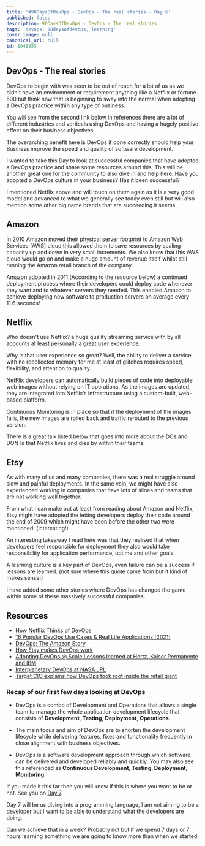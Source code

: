```yaml
---
title: '#90DaysOfDevOps - DevOps - The real stories - Day 6'
published: false
description: 90DaysOfDevOps - DevOps - The real stories
tags: 'devops, 90daysofdevops, learning'
cover_image: null
canonical_url: null
id: 1048855
---
```


## DevOps - The real stories

DevOps to begin with was seen to be out of reach for a lot of us as we didn't have an environment or requirement anything like a Netflix or fortune 500 but think now that is beginning to sway into the normal when adopting a DevOps practice within any type of business.

You will see from the second link below in references there are a lot of different industries and verticals using DevOps and having a hugely positive effect on their business objectives.

The overarching benefit here is DevOps if done correctly should help your Business improve the speed and quality of software development.

I wanted to take this Day to look at successful companies that have adopted a DevOps practice and share some resources around this, This will be another great one for the community to also dive in and help here. Have you adopted a DevOps culture in your business? Has it been successful?

I mentioned Netflix above and will touch on them again as it is a very good model and advanced to what we generally see today even still but will also mention some other big name brands that are succeeding it seems.

## Amazon

In 2010 Amazon moved their physical server footprint to Amazon Web Services (AWS) cloud this allowed them to save resources by scaling capacity up and down in very small increments. We also know that this AWS cloud would go on and make a huge amount of revenue itself whilst still running the Amazon retail branch of the company.

Amazon adopted in 2011 (According to the resource below) a continued deployment process where their developers could deploy code whenever they want and to whatever servers they needed. This enabled Amazon to achieve deploying new software to production servers on average every 11.6 seconds!

## Netflix

Who doesn't use Netflix? a huge quality streaming service with by all accounts at least personally a great user experience.

Why is that user experience so great? Well, the ability to deliver a service with no recollected memory for me at least of glitches requires speed, flexibility, and attention to quality.

NetFlix developers can automatically build pieces of code into deployable web images without relying on IT operations. As the images are updated, they are integrated into Netflix’s infrastructure using a custom-built, web-based platform.

Continuous Monitoring is in place so that if the deployment of the images fails, the new images are rolled back and traffic rerouted to the previous version.

There is a great talk listed below that goes into more about the DOs and DONTs that Netflix lives and dies by within their teams.

## Etsy

As with many of us and many companies, there was a real struggle around slow and painful deployments. In the same vein, we might have also experienced working in companies that have lots of siloes and teams that are not working well together.

From what I can make out at least from reading about Amazon and Netflix, Etsy might have adopted the letting developers deploy their code around the end of 2009 which might have been before the other two were mentioned. (interesting!)

An interesting takeaway I read here was that they realised that when developers feel responsible for deployment they also would take responsibility for application performance, uptime and other goals.

A learning culture is a key part of DevOps, even failure can be a success if lessons are learned. (not sure where this quote came from but it kind of makes sense!)

I have added some other stories where DevOps has changed the game within some of these massively successful companies.

## Resources

- [How Netflix Thinks of DevOps](https://www.youtube.com/watch?v=UTKIT6STSVM)
- [16 Popular DevOps Use Cases & Real Life Applications [2021]](https://www.upgrad.com/blog/devops-use-cases-applications/)
- [DevOps: The Amazon Story](https://www.youtube.com/watch?v=ZzLa0YEbGIY)
- [How Etsy makes DevOps work](https://www.networkworld.com/article/2886672/how-etsy-makes-devops-work.html)
- [Adopting DevOps @ Scale Lessons learned at Hertz, Kaiser Permanente and lBM](https://www.youtube.com/watch?v=gm18-gcgXRY)
- [Interplanetary DevOps at NASA JPL](https://www.usenix.org/conference/lisa16/technical-sessions/presentation/isla)
- [Target CIO explains how DevOps took root inside the retail giant](https://enterprisersproject.com/article/2017/1/target-cio-explains-how-devops-took-root-inside-retail-giant)

### Recap of our first few days looking at DevOps

- DevOps is a combo of Development and Operations that allows a single team to manage the whole application development lifecycle that consists of **Development**, **Testing**, **Deployment**, **Operations**.

- The main focus and aim of DevOps are to shorten the development lifecycle while delivering features, fixes and functionality frequently in close alignment with business objectives.

- DevOps is a software development approach through which software can be delivered and developed reliably and quickly. You may also see this referenced as **Continuous Development, Testing, Deployment, Monitoring**

If you made it this far then you will know if this is where you want to be or not. See you on [Day 7](day07.md).

Day 7 will be us diving into a programming language, I am not aiming to be a developer but I want to be able to understand what the developers are doing.

Can we achieve that in a week? Probably not but if we spend 7 days or 7 hours learning something we are going to know more than when we started.
